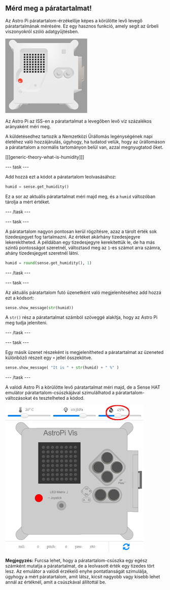 ## Mérd meg a páratartalmat!

Az Astro Pi páratartalom-érzékelője képes a körülötte levő levegő páratartalmának mérésére. Ez egy hasznos funkció, amely segít az űrbeli viszonyokról szóló adatgyűjtésben.

![The Trinket Sense HAT emulator running a sample program which scrolls the humidity value across the LED matrix using white letters](images/M0_3.gif)

Az Astro Pi az ISS-en a páratartalmat a levegőben levő víz százalékos arányaként méri meg.

A küldetésedhez tartozik a Nemzetközi Űrállomás legénységének napi életéhez való hozzájárulás, úgyhogy, ha tudatod velük, hogy az űrállomáson a páratartalom a normális tartományon belül van, azzal megnyugtatod őket.

[[[generic-theory-what-is-humidity]]]

--- task ---

Add hozzá ezt a kódot a páratartalom leolvasásához:

```python
humid = sense.get_humidity()
```

Ez a sor az aktuális páratartalmat méri majd meg, és a `humid` változóban tárolja a mért értéket.

--- /task ---

--- task ---

A páratartalom nagyon pontosan kerül rögzítésre, azaz a tárolt érték sok tizedesjegyet fog tartalmazni. Az értéket akárhány tizedesjegyre lekerekítheted. A példában egy tizedesjegyre kerekítettük le, de ha más szintű pontosságot szeretnél, változtasd meg az `1`-es számot arra számra, ahány tizedesjegyet szeretnél látni.

```python
humid = round(sense.get_humidity(), 1)
```

--- /task ---

--- task ---

Az aktuális páratartalom futó üzenetként való megjelenítéséhez add hozzá ezt a kódsort:

```python
sense.show_message(str(humid))
```

A `str()` rész a páratartalmat számból szöveggé alakítja, hogy az Astro Pi meg tudja jeleníteni.

--- /task ---

--- task ---

Egy másik üzenet részeként is megjelenítheted a páratartalmat az üzeneted különböző részeit egy `+` jellel összekötve.

```python
sense.show_message( "It is " + str(humid) + " %" )
```

--- /task ---

A valódi Astro Pi a körülötte levő páratartalmat méri majd, de a Sense HAT emulátor páratartalom-csúszkájával szimulálhatod a páratartalom-változásokat és tesztelheted a kódod.

![A labelled screenshot of the Sense HAT emulator with the code window on the left and the emulator on the right. The slider used to adjust the humidity is circled in the top right corner](images/humidity-slider.png)

**Megjegyzés:** Furcsa lehet, hogy a páratartalom-csúszka egy egész számként mutatja a páratartalmat, de a leolvasott érték egy tizedes tört lesz. Az emulátor a valódi érzékelő enyhe pontatlanságát szimulálja, úgyhogy a mért páratartalom, amit látsz, kicsit nagyobb vagy kisebb lehet annál az értéknél, amit a csúszkával állítottál be.
